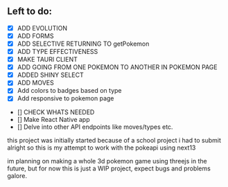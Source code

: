 ## Left to do:

- [x] ADD EVOLUTION
- [x] ADD FORMS
- [x] ADD SELECTIVE RETURNING TO getPokemon
- [x] ADD TYPE EFFECTIVENESS
- [x] MAKE TAURI CLIENT
- [x] ADD GOING FROM ONE POKEMON TO ANOTHER IN POKEMON PAGE
- [x] ADDED SHINY SELECT
- [x] ADD MOVES
- [x] Add colors to badges based on type
- [x] Add responsive to pokemon page

- [] CHECK WHATS NEEDED
- [] Make React Native app
- [] Delve into other API endpoints like moves/types etc.

this project was initially started because of a school project i had to submit
alright so this is my attempt to work with the pokeapi using next13

im planning on making a whole 3d pokemon game using threejs in the future, but for now this is just a WIP project, expect bugs and problems galore.
